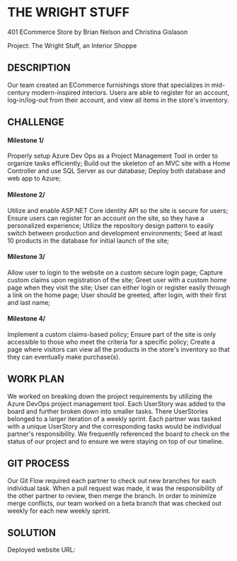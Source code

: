 # THE WRIGHT STUFF

401 ECommerce Store by Brian Nelson and Christina Gislason

Project: The Wright Stuff, an Interior Shoppe 

## DESCRIPTION

Our team created an ECommerce furnishings store that specializes in mid-century modern-inspired
interiors. Users are able to register for an account, log-in/log-out from their account, and 
view all items in the store's inventory. 

## CHALLENGE

#### Milestone 1/
Properly setup Azure Dev Ops as a Project Management Tool in order to organize tasks efficiently;
Build out the skeleton of an MVC site with a Home Controller and use SQL Server as our database;
Deploy both database and web app to Azure;

#### Milestone 2/
Utilize and enable ASP.NET Core identity API so the site is secure for users;
Ensure users can register for an account on the site, so they have a personalized experience;
Utilize the repository design pattern to easily switch between production and development 
environments;
Seed at least 10 products in the database for initial launch of the site;

#### Milestone 3/

Allow user to login to the website on a custom secure login page;
Capture custom claims upon registration of the site;
Greet user with a custom home page when they visit the site;
User can either login or register easily through a link on the home page;
User should be greeted, after login, with their first and last name;

#### Milestone 4/

Implement a custom claims-based policy;
Ensure part of the site is only accessible to those who meet the criteria for a specific policy;
Create a page where visitors can view all the products in the store's inventory so that 
they can eventually make purchase(s).

## WORK PLAN

We worked on breaking down the project requirements by utilizing the Azure DevOps project management tool.
Each UserStory was added to the board and further broken down into smaller tasks. There UserStories 
belonged to a larger iteration of a weekly sprint.
Each partner was tasked with a unique UserStory and the corresponding tasks would be individual partner's responsibility.
We frequently referenced the board to check on the status of our project and to ensure we were staying
on top of our timeline.

## GIT PROCESS

Our Git Flow required each partner to check out new branches for each individual task.
When a pull request was made, it was the responsibility of the other partner to review, then merge the branch. 
In order to minimize merge conflicts, our team worked on a beta branch that was checked out weekly for 
each new weekly sprint.

## SOLUTION

Deployed website URL:



